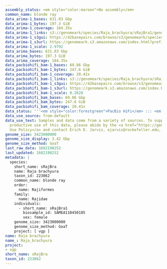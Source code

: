 ```yaml
---
assembly_status: <em style="color:maroon">No assembly</em>
common_name: blonde ray
data_arima-1_bases: 631.03 Gbp
data_arima-1_bytes: 197.3 GiB
data_arima-1_coverage: 184.35x
data_arima-1_links: s3://genomeark/species/Raja_brachyura/sRajBra1/genomic_data/arima/<br>
data_arima-1_s3gui: https://42basepairs.com/browse/s3/genomeark/species/Raja_brachyura/sRajBra1/genomic_data/arima/
data_arima-1_s3url: https://genomeark.s3.amazonaws.com/index.html?prefix=species/Raja_brachyura/sRajBra1/genomic_data/arima/
data_arima-1_scale: 2.9792
data_arima_bases: 631.03 Gbp
data_arima_bytes: 197.3 GiB
data_arima_coverage: 184.35x
data_pacbiohifi_bam-1_bases: 69.86 Gbp
data_pacbiohifi_bam-1_bytes: 247.6 GiB
data_pacbiohifi_bam-1_coverage: 20.41x
data_pacbiohifi_bam-1_links: s3://genomeark/species/Raja_brachyura/sRajBra1/genomic_data/pacbio_hifi/<br>
data_pacbiohifi_bam-1_s3gui: https://42basepairs.com/browse/s3/genomeark/species/Raja_brachyura/sRajBra1/genomic_data/pacbio_hifi/
data_pacbiohifi_bam-1_s3url: https://genomeark.s3.amazonaws.com/index.html?prefix=species/Raja_brachyura/sRajBra1/genomic_data/pacbio_hifi/
data_pacbiohifi_bam-1_scale: 0.2628
data_pacbiohifi_bam_bases: 69.86 Gbp
data_pacbiohifi_bam_bytes: 247.6 GiB
data_pacbiohifi_bam_coverage: 20.41x
data_status: '''<em style="color:forestgreen">PacBio HiFi</em> ::: <em style="color:forestgreen">Arima</em>'''
data_use_source: from-default
data_use_text: Samples and data come from a variety of sources. To support fair and
  productive use of this data, please abide by the <a href="https://genome10k.soe.ucsc.edu/data-use-policies/">Data
  Use Policy</a> and contact Erich D. Jarvis, ejarvis@rockefeller.edu, with any questions.
genome_size: 3423000000
genome_size_display: 3.42 Gbp
genome_size_method: GoaT
last_raw_data: 1682198252
last_updated: 1682198252
metadata: |
  species:
    short_name: sRajBra
    name: Raja brachyura
    taxon_id: 223862
    common_name: blonde ray
    order:
      name: Rajiformes
    family:
      name: Rajidae
    individuals:
      - short_name: sRajBra1
        biosample_id: SAMEA110450105
        sex: female
    genome_size: 3423000000
    genome_size_method: GoaT
    project: [ vgp ]
name: Raja brachyura
name_: Raja_brachyura
project:
- vgp
short_name: sRajBra
taxon_id: 223862
---
```

